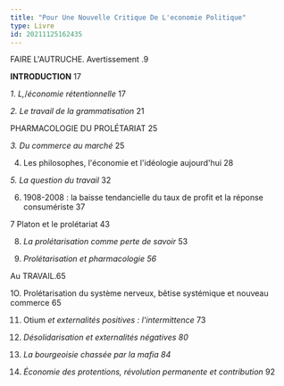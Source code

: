 ```yaml
---
title: "Pour Une Nouvelle Critique De L'economie Politique"
type: Livre
id: 20211125162435
---
```


FAIRE L\'AUTRUCHE. Avertissement .9

**INTRODUCTION** 17

*1*. *L,*/*économie rétentionnelle* 17

*2. Le travail de la grammatisation* 21

PHARMACOLOGIE DU PROLÉTARIAT 25

*3. Du commerce au marché* 25

4. Les philosophes, l'économie et l\'idéologie aujourd'hui 28

*5. La question du travail* 32

6. 1908-2008 : la baisse tendancielle du taux de profit et la réponse
consumériste 37

7 Platon et le prolétariat 43

8.  *La prolétarisation comme perte de savoir* 53

9.  *Prolétarisation et pharmacologie 56*

Au TRAVAIL.65

1O. Prolétarisation du système nerveux, bêtise systémique et nouveau
commerce 65

11. Otium *et externalités positives : l\'intermittence* 73

12. *Désolidarisation et externalités négatives 80*

13. *La bourgeoisie chassée par la mafia 84*

14. *Économie des protentions, révolution permanente et contribution* 92

